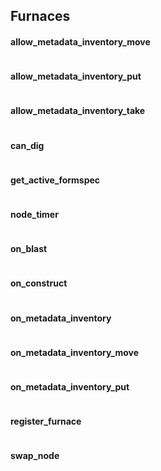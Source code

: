 Furnaces 
------
#### allow_metadata_inventory_move
```lua
```
#### allow_metadata_inventory_put
```lua
```
#### allow_metadata_inventory_take
```lua
```
#### can_dig
```lua
```
#### get_active_formspec
```lua
```
#### node_timer
```lua
```
#### on_blast
```lua
```
#### on_construct
```lua
```
#### on_metadata_inventory
```lua
```
#### on_metadata_inventory_move
```lua
```
#### on_metadata_inventory_put
```lua
```
#### register_furnace
```lua
```
#### swap_node
```lua
```
